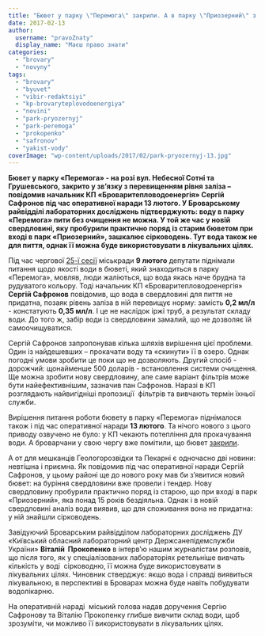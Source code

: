 ```yaml
---
title: "Бювет у парку \"Перемога\" закрили. А в парку \"Приозерний\" з'явиться лікувальна вода?"
date: 2017-02-13
author: 
  username: "pravoZnaty"
  display_name: "Маєш право знати"
categories: 
  - "brovary"
  - "novyny"
tags: 
  - "brovary"
  - "byuvet"
  - "vibir-redaktsiyi"
  - "kp-brovaryteplovodoenergiya"
  - "novini"
  - "park-pryozernyj"
  - "park-peremoga"
  - "prokopenko"
  - "safronov"
  - "yakist-vody"
coverImage: "wp-content/uploads/2017/02/park-pryozernyj-13.jpg"
---
```


**Бювет у парку «Перемога» - на розі вул. Небесної Сотні та Грушевського, закрито у зв’язку з перевищенням рівня заліза – повідомив начальник КП «Броваритепловодоенергія» Сергій Сафронов під час оперативної наради 13 лютого. У Броварському райвідділі лабораторних досліджень підтверджують: воду в парку «Перемога» пити без очищення не можна. У той же час у новій свердловині, яку пробурили практично поряд із старим бюветом при вході в парк «Приозерний», зашкалює сірководень. Тут** **вода також не для пиття, однак її можна буде використовувати в лікувальних цілях.**

Під час чергової [25-ї сесії](https://mpz.brovary.org/anons-9-lyutogo-vidbudetsya-chergova-sesiya-brovarskoyi-miskrady/) міськради **9 лютого** депутати піднімали питання щодо якості води в бюветі, який знаходиться в парку «Перемога», мовляв, люди жаліються, що вода якась наче брудна та рудуватого кольору. Тоді начальник КП «Броваритепловодоенергія» **Сергій Сафронов** повідомив, що вода в свердловині для пиття не придатна, позаяк рівень заліза в ній перевищує норму: замість **0,2 мл/л** - констатують **0,35 мл/л**. І це не наслідок іржі труб, а результат складу води. До того ж, забір води із свердловини замалий, що не дозволяє їй самоочищуватися.

Сергій Сафронов запропонував кілька шляхів вирішення цієї проблеми. Один із найдешевших – прокачати воду та «скинути» її в озеро. Однак погодні умови зробити це поки що не дозволяють. Другий спосіб - дорожчий: щонайменше 500 доларів - встановлення системи очищення. Ще можна зробити нову свердловину, але саме варіант фільтрів може бути найефективнішим, зазначив пан Сафронов. Наразі в КП розглядають найвигідніші пропозиції  фільтрів та вивчають термін їхньої служби.

Вирішення питання роботи бювету в парку «Перемога» піднімалося також і під час оперативної наради **13 лютого**. Та нічого нового з цього приводу озвучено не було: у КП чекають потепління для прокачування води. А броварчани у свою чергу вже помітили, що бювет [закрили](https://www.facebook.com/groups/brovary/permalink/1536672779696016/).

А от для мешканців Геологорозвідки та Пекарні є одночасно дві новини: невтішна і приємна. Як повідомив під час оперативної наради Сергій Сафронов, у цьому районі ще до нового року мав би з’явитися новий бювет: на буріння свердловини вже провели і тендер. Нову свердловину пробурили практично поряд із старою, що при вході в парк «Приозерний», яка понад 15 років бездіяльна. Однак і в новій свердловині аналіз води виявив, що для споживання вона не придатна: у ній знайшли сірководень.

Завідуючий Броварським райвідділом лабораторних досліджень ДУ «Київський обласний лабораторний центр Держсанепідемслужби України» **Віталій  Прокопенко** в інтерв’ю нашим журналістам розповів, що після того, як у спеціалізованих лабораторіях ретельніше вивчать кількість у воді  сірководню, її можна буде використовувати в лікувальних цілях. Чиновник стверджує: якщо вода і справді виявиться лікувальною, в перспективі в Броварах можна буде навіть побудувати водолікарню.

На оперативній нараді  міський голова надав доручення Сергію Сафронову та Віталію Прокопенку глибше вивчити склад води, щоб зрозуміти, чи можливо її використовувати в лікувальних цілях.
